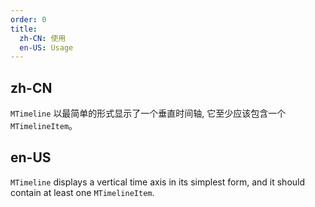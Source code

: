 ```yaml
---
order: 0
title:
  zh-CN: 使用
  en-US: Usage
---
```


## zh-CN

`MTimeline` 以最简单的形式显示了一个垂直时间轴, 它至少应该包含一个 `MTimelineItem`。

## en-US

`MTimeline` displays a vertical time axis in its simplest form, and it should contain at least one `MTimelineItem`.
